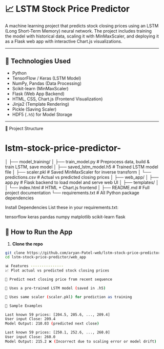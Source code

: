 # 📈 LSTM Stock Price Predictor

A machine learning project that predicts stock closing prices using an LSTM (Long Short-Term Memory) neural network. The project includes training the model with historical data, scaling it with MinMaxScaler, and deploying it as a Flask web app with interactive Chart.js visualizations.

---

## 🔧 Technologies Used

- Python
- TensorFlow / Keras (LSTM Model)
- NumPy, Pandas (Data Processing)
- Scikit-learn (MinMaxScaler)
- Flask (Web App Backend)
- HTML, CSS, Chart.js (Frontend Visualization)
- Jinja2 (Template Rendering)
- Pickle (Saving Scaler)
- HDF5 (`.h5`) for Model Storage

---
📂 Project Structure

# lstm-stock-price-predictor-

│
├── model_training/
│   ├── train_model.py           # Preprocess data, build & train LSTM, save model
│   ├── saved_lstm_model.h5      # Trained LSTM model file
│   ├── scaler.pkl               # Saved MinMaxScaler for inverse transform
│   └── predictions.csv          # Actual vs predicted closing prices
│
├── web_app/
│   ├── app.py                   # Flask backend to load model and serve web UI
│   ├── templates/
│   │   └── index.html           # HTML + Chart.js frontend
│
├── README.md                    # Full project documentation
└── requirements.txt             # All Python package dependencies



Install Dependencies
List these in your requirements.txt:

tensorflow
keras
pandas
numpy
matplotlib
scikit-learn
flask



## 🚀 How to Run the App

1. **Clone the repo**  
```bash
git clone https://github.com/aryan-Patel-web/lstm-stock-price-predictor.git
cd lstm-stock-price-predictor/web_app

📊 Features ---------------
📈 Plot actual vs predicted stock closing prices

🧮 Predict next closing price from recent sequence

💾 Uses a pre-trained LSTM model (saved in .h5)

🔄 Uses same scaler (scaler.pkl) for prediction as training

🧪 Sample Examples

Last known 59 prices: [204.5, 205.6, ..., 209.4]
User input Close: 209.4
Model Output: 210.03 (predicted next close)

Last known 59 prices: [250.1, 252.6, ..., 260.0]
User input Close: 260.0
Model Output: 215.2 ❌ (Incorrect due to scaling error or model drift)


